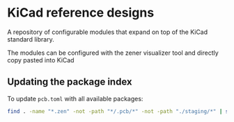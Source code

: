 # KiCad reference designs

A repository of configurable modules that expand on top of the KiCad standard library.

The modules can be configured with the zener visualizer tool and directly copy pasted into KiCad

## Updating the package index

To update `pcb.toml` with all available packages:

```bash
find . -name "*.zen" -not -path "*/.pcb/*" -not -path "./staging/*" | sort | while read f; do echo "$(basename "$f" .zen) = \"${f#./}\""; done > pcb.toml
```
